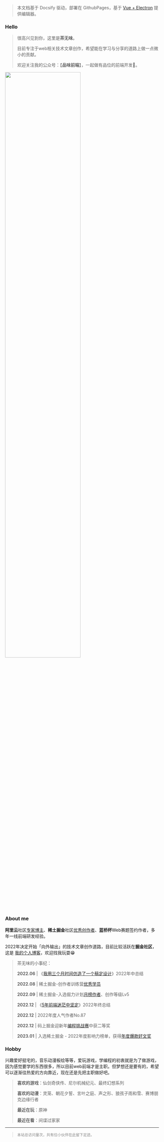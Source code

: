 
> 本文档基于 Docsify 驱动，部署在 GithubPages，基于 [Vue + Electron](https://juejin.cn/post/7127593631606636581) 提供编辑器。

### Hello

> 很高兴见到你，这里是**茶无味**。
>
> 目前专注于web相关技术文章创作，希望能在学习与分享的道路上做一点微小的贡献。
> 
> 欢迎关注我的公众号：【**品味前端**】，一起做有品位的前端开发🍻。
>

<img src="/wechat.png" width = "70%" />

### About me

**阿里云**社区[专家博主](https://book.palxp.com/images/2023-1-19-1674125144070.jpeg)、**稀土掘金**社区[优秀创作者](https://juejin.cn/user/2682464103060541/posts)、**蓝桥杯**Web赛题签约作者，多年一线前端研发经验。

2022年决定开始「向外输出」的技术文章创作道路，目前比较活跃在**掘金社区**，这是 [我的个人博客](https://blog.palxp.com/)，欢迎找我玩耍😁

> 茶无味的小事纪：
>
>**2022.06** | 《[我用三个月时间仿造了一个稿定设计](https://juejin.cn/post/7113919111905673247)》2022年中总结
>
>**2022.08** | 稀土掘金-创作者训练营[优秀学员](https://p1-juejin.byteimg.com/tos-cn-i-k3u1fbpfcp/4a6bb5593e974727b50d19ae841dff38~tplv-k3u1fbpfcp-zoom-in-crop-mark:3024:0:0:0.awebp?)
>
>**2022.09** | 稀土掘金-入选倔力计划[月榜作者](https://p1-juejin.byteimg.com/tos-cn-i-k3u1fbpfcp/56101c9d25194e0081d5695cc1b6e391~tplv-k3u1fbpfcp-zoom-in-crop-mark:3024:0:0:0.awebp?)、创作等级Lv5
>
>**2022.12** | 《[5年前端迷茫中坚定](https://juejin.cn/post/7179064202575740989)》2022年终总结
>
>**2022.12** | 2022年度人气作者No.87
>
>**2022.12** | 码上掘金迎新年[编程挑战赛](https://juejin.cn/challenge/2/result)中获二等奖
>
>**2023.01** | 入选稀土掘金 - 2022年度影响力榜单，获得[年度爆款好文奖](https://p6-juejin.byteimg.com/tos-cn-i-k3u1fbpfcp/c8c4007aaf3a4c31a68700bee7633761~tplv-k3u1fbpfcp-watermark.image?)
>

### Hobby

兴趣爱好挺宅的，音乐动漫板绘等等，爱玩游戏，学编程的初衷就是为了做游戏，因为感觉要学的东西很多，所以目前web前端才是主职。但梦想还是要有的，希望可以逐渐往热爱的方向靠近，现在还是先把主职做好吧。

> **喜欢的游戏**：仙剑奇侠传、尼尔机械纪元、最终幻想系列
>
> **喜欢的动漫**：灵笼、朝花夕誓、言叶之庭、声之形、狼孩子雨和雪、赛博朋克边缘行者
>
> **最近在玩**：原神
>
> **最近在看**：间谍过家家

-----

> <div style="font-size:12px;color:#888888"><span id="busuanzi_container_site_pv">本站总访问量<span id="busuanzi_value_site_pv"></span>次</span>，<span id="busuanzi_container_site_pv">共有<span id="busuanzi_value_site_uv"></span>位小伙伴在此留下足迹。</span></div>

